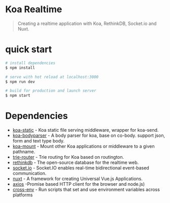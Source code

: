 Koa Realtime
===========

> Creating a realtime application with Koa, RethinkDB, Socket.io and Nuxt.

quick start
=============

``` bash
# install dependencies
$ npm install

# serve with hot reload at localhost:3000
$ npm run dev

# build for production and launch server
$ npm start
```

Dependencies
==========

* [koa-static](https://github.com/koajs/static) - Koa static file serving middleware, wrapper for koa-send.
* [koa-bodyparser](https://github.com/koajs/bodyparser) - A body parser for koa, base on co-body. support json, form and text type body.
* [koa-mount](https://github.com/koajs/mount) - Mount other Koa applications or middleware to a given pathname.
* [trie-router](https://github.com/koajs/trie-router) - Trie routing for Koa based on routington.
* [rethinkdb](https://github.com/rethinkdb/rethinkdb) - The open-source database for the realtime web.
* [socket.io](https://github.com/socketio/socket.io/) - Socket.IO enables real-time bidirectional event-based communication.
* [nuxt](https://github.com/nuxt/nuxt.js) - A framework for creating Universal Vue.js Applications.
* [axios](https://github.com/mzabriskie/axios) -Promise based HTTP client for the browser and node.js)
* [cross-env](https://github.com/kentcdodds/cross-env) - Run scripts that set and use environment variables across platforms
